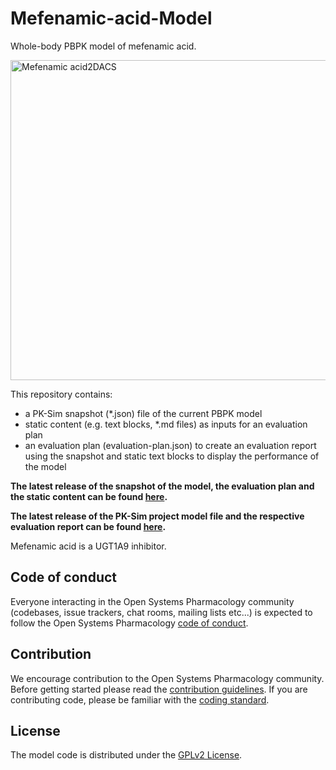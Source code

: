 # Mefenamic-acid-Model
Whole-body PBPK model of mefenamic acid.

<a title="Mefenamic acid" href="https://commons.wikimedia.org/wiki/File:Mefenamic_acid2DACS.svg"><img width="512" alt="Mefenamic acid2DACS" src="https://upload.wikimedia.org/wikipedia/commons/thumb/2/24/Mefenamic_acid2DACS.svg/512px-Mefenamic_acid2DACS.svg.png"></a>



This repository contains:

- a PK-Sim snapshot (*.json) file of the current PBPK model
- static content (e.g. text blocks, *.md files) as inputs for an evaluation plan
- an evaluation plan (evaluation-plan.json) to create an evaluation report using the snapshot and static text blocks to display the performance of the model

**The latest release of the snapshot of the model, the evaluation plan and the static content can be found [here](../../releases/latest).**

**The latest release of the PK-Sim project model file and the respective evaluation report can be found [here](https://github.com/Open-Systems-Pharmacology/OSP-PBPK-Model-Library/releases/latest).**

Mefenamic acid is a UGT1A9 inhibitor.


## Code of conduct
Everyone interacting in the Open Systems Pharmacology community (codebases, issue trackers, chat rooms, mailing lists etc...) is expected to follow the Open Systems Pharmacology [code of conduct](https://github.com/Open-Systems-Pharmacology/Suite/blob/master/CODE_OF_CONDUCT.md#contributor-covenant-code-of-conduct).

## Contribution
We encourage contribution to the Open Systems Pharmacology community. Before getting started please read the [contribution guidelines](https://github.com/Open-Systems-Pharmacology/Suite/blob/master/CONTRIBUTING.md#ways-to-contribute). If you are contributing code, please be familiar with the [coding standard](https://github.com/Open-Systems-Pharmacology/Suite/blob/master/CODING_STANDARDS.md#visual-studio-settings).

## License
The model code is distributed under the [GPLv2 License](https://github.com/Open-Systems-Pharmacology/Suite/blob/develop/LICENSE).
